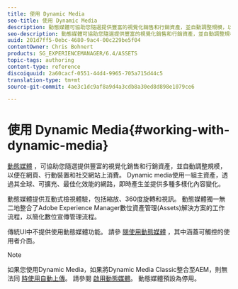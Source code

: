 ```yaml
---
title: 使用 Dynamic Media
seo-title: 使用 Dynamic Media
description: 動態媒體可協助您隨選提供豐富的視覺化銷售和行銷資產，並自動調整規模，以便在網頁、行動裝置和社交網站上消費。 Dynamic media使用一組主資產，透過其全球、可擴充、最佳化效能的網路，即時產生並提供多種多樣化內容變化
seo-description: 動態媒體可協助您隨選提供豐富的視覺化銷售和行銷資產，並自動調整規模，以便在網頁、行動裝置和社交網站上消費。 Dynamic media使用一組主資產，透過其全球、可擴充、最佳化效能的網路，即時產生並提供多種多樣化內容變化
uuid: 201d7ff5-0ebc-4680-9ac4-00c229be5f04
contentOwner: Chris Bohnert
products: SG_EXPERIENCEMANAGER/6.4/ASSETS
topic-tags: authoring
content-type: reference
discoiquuid: 2a60cacf-0551-44d4-9965-705a715d44c5
translation-type: tm+mt
source-git-commit: 4ae3c1dc9af8a9d4a3cdb8a30ed8d898e1079ce6

---
```



# 使用 Dynamic Media{#working-with-dynamic-media}

[動態媒體](https://www.adobe.com/solutions/web-experience-management/dynamic-media.html) ，可協助您隨選提供豐富的視覺化銷售和行銷資產，並自動調整規模，以便在網頁、行動裝置和社交網站上消費。 Dynamic media使用一組主資產，透過其全球、可擴充、最佳化效能的網路，即時產生並提供多種多樣化內容變化。

動態媒體提供互動式檢視體驗，包括縮放、360度旋轉和視訊。 動態媒體獨一無二地整合了Adobe Experience Manager數位資產管理(Assets)解決方案的工作流程，以簡化數位宣傳管理流程。

傳統UI中不提供使用動態媒體功能。 請參 [閱使用動態媒體](/help/assets/dynamic-media.md) ，其中涵蓋可觸控的使用者介面。

>[!NOTE]
>
>如果您使用Dynamic Media，如果將Dynamic Media Classic整合至AEM，則無法同 [時使用自動上傳](/help/sites-administering/scene7.md)。 請參閱 [啟用動態媒體](/help/assets/config-dynamic.md#enabling-dynamic-media)。 動態媒體預設為停用。

